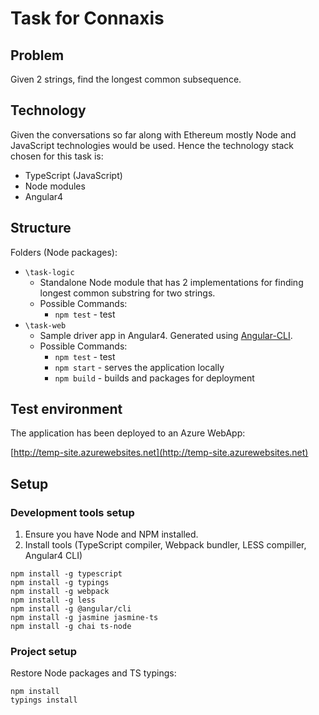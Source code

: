 # Task for Connaxis

## Problem

Given 2 strings, find the longest common subsequence.

## Technology

Given the conversations so far along with Ethereum mostly Node and JavaScript technologies would be used. 
Hence the technology stack chosen for this task is:

* TypeScript (JavaScript)
* Node modules
* Angular4

## Structure

Folders (Node packages):
* `\task-logic`
    * Standalone Node module that has 2 implementations for finding longest common substring for two strings. 
    * Possible Commands:
        * `npm test` - test
* `\task-web`
    * Sample driver app in Angular4. Generated using [Angular-CLI](https://github.com/angular/angular-cli).
    * Possible Commands:
        * `npm test` - test
        * `npm start` - serves the application locally
        * `npm build` - builds and packages for deployment

## Test environment

The application has been deployed to an Azure WebApp:

[http://temp-site.azurewebsites.net](http://temp-site.azurewebsites.net)

## Setup

### Development tools setup

1. Ensure you have Node and NPM installed.
2. Install tools (TypeScript compiler, Webpack bundler, LESS compiller, Angular4 CLI)
```
npm install -g typescript
npm install -g typings
npm install -g webpack
npm install -g less
npm install -g @angular/cli
npm install -g jasmine jasmine-ts
npm install -g chai ts-node
```

### Project setup

Restore Node packages and TS typings:
```
npm install
typings install
```

